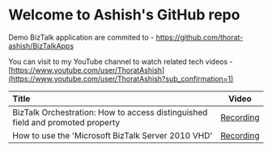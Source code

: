 # Welcome to Ashish's GitHub repo

Demo BizTalk application are commited to - https://github.com/thorat-ashish/BizTalkApps

You can visit to my YouTube channel to watch related tech videos - [https://www.youtube.com/user/ThoratAshish](https://www.youtube.com/user/ThoratAshish?sub_confirmation=1)


|     Title     | Video |
|     :---    | :---:       |
| BizTalk Orchestration: How to access distinguished field and promoted property   |      [Recording](https://www.youtube.com/watch?v=Tjxnio9eHr8)   |
| How to use the 'Microsoft BizTalk Server 2010 VHD'   |      [Recording](https://www.youtube.com/watch?v=91apUw7pfOA)   |

